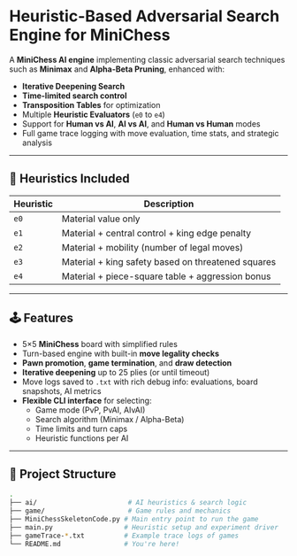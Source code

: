 # Heuristic-Based Adversarial Search Engine for MiniChess

A **MiniChess AI engine** implementing classic adversarial search techniques such as **Minimax** and **Alpha-Beta Pruning**, enhanced with:

- **Iterative Deepening Search**
- **Time-limited search control**
- **Transposition Tables** for optimization
- Multiple **Heuristic Evaluators** (`e0` to `e4`)
- Support for **Human vs AI**, **AI vs AI**, and **Human vs Human** modes
- Full game trace logging with move evaluation, time stats, and strategic analysis

---

## 🧠 Heuristics Included

| Heuristic | Description |
|----------|-------------|
| `e0` | Material value only |
| `e1` | Material + central control + king edge penalty |
| `e2` | Material + mobility (number of legal moves) |
| `e3` | Material + king safety based on threatened squares |
| `e4` | Material + piece-square table + aggression bonus |

---

## 🕹️ Features

- 5×5 **MiniChess** board with simplified rules
- Turn-based engine with built-in **move legality checks**
- **Pawn promotion**, **game termination**, and **draw detection**
- **Iterative deepening** up to 25 plies (or until timeout)
- Move logs saved to `.txt` with rich debug info: evaluations, board snapshots, AI metrics
- **Flexible CLI interface** for selecting:
  - Game mode (PvP, PvAI, AIvAI)
  - Search algorithm (Minimax / Alpha-Beta)
  - Time limits and turn caps
  - Heuristic functions per AI

---

## 📁 Project Structure

```bash
.
├── ai/                       # AI heuristics & search logic
├── game/                     # Game rules and mechanics
├── MiniChessSkeletonCode.py # Main entry point to run the game
├── main.py                  # Heuristic setup and experiment driver
├── gameTrace-*.txt          # Example trace logs of games
└── README.md                # You're here!
